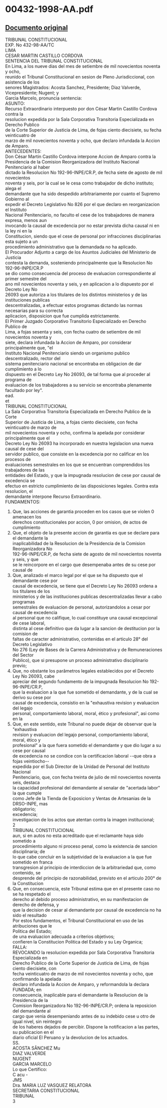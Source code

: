 
00432-1998-AA.pdf
=================
  
[Documento original](https://tc.gob.pe/jurisprudencia/1999/00432-1998-AA.pdf)  
---  
TRIBUNAL CONSTITUCIONAL  
EXP. No 432-98-AA/TC  
LIMA  
CESAR MARTIN CASTILLO CORDOVA  
SENTENCIA DEL TRIBUNAL CONSTITUCIONAL  
En Lima, a los nueve dias del mes de setiembre de mil novecientos noventa y ocho,  
reunido el Tribunal Constitucional en sesion de Pleno Jurisdiccional, con asistencia de los  
senores Magistrados: Acosta Sanchez, Presidente; Diaz Valverde, Vicepresidente; Nugent; y  
Garcia Marcelo, pronuncia sentencia:  
ASUNTO:  
Recurso Extraordinario interpuesto por don César Martin Castillo Cordova contra la  
resolucion expedida por la Sala Corporativa Transitoria Especializada en Derecho Publico  
de la Corte Superior de Justicia de Lima, de fojas ciento diecisiete, su fecha veinticuatro de  
marzo de mil novecientos noventa y ocho, que declaro infundada la Accion de Amparo.  
ANTECEDENTES:  
Don César Martin Castillo Cordova interpone Accion de Amparo contra la  
Presidencia de la Comision Reorganizadora del Instituto Nacional Penitenciario al haber  
dictado la Resolucion No 192-96-INPE/CR.P, de fecha siete de agosto de mil novecientos  
noventa y seis, por la cual se le cesa como trabajador de dicho instituto; alega el  
demandante que ha sido despedido arbitrariamente por cuanto el Supremo Gobierno al  
expedir el Decreto Legislativo No 826 por el que declaro en reorganizacion el Instituto  
Nacional Penitenciario, no faculto el cese de los trabajadores de manera expresa, menos aun  
invocando la causal de excedencia por no estar prevista dicha causal ni en la ley ni en la  
Constitucion, siendo que el cese de personal por infracciones disciplinarias esta sujeto a un  
procedimiento administrativo que la demandada no ha aplicado.  
El Procurador Adjunto a cargo de los Asuntos Judiciales del Ministerio de Justicia  
contesta la demanda, sosteniendo principalmente que la Resolucion No 192-96-INPE/CR.P  
se dio como consecuencia del proceso de evaluacion correspondiente al primer semestre del  
ano mil novecientos noventa y seis, y en aplicacion a lo dispuesto por el Decreto Ley No  
26093 que autoriza a los titulares de los distintos ministerios y de las instituciones publicas  
descentralizadas, a efectuar estos programas dictando las normas necesarias para su correcta  
aplicacion, disposicion que fue cumplida estrictamente.  
El Primer Juzgado Corporativo Transitorio Especializado en Derecho Publico de  
Lima, a fojas sesenta y seis, con fecha cuatro de setiembre de mil novecientos noventa y  
siete, declara infundada la Accion de Amparo, por considerar principalmente que, "el  
Instituto Nacional Penitenciario siendo un organismo publico descentralizado, rector del  
sistema penitenciario nacional se encontraba en obligacion de dar cumplimiento a lo  
dispuesto en el Decreto Ley No 26093, de tal forma que al proceder al programa de  
evaluacion de los trabajadores a su servicio se encontraba plenamente facultado por ley".  
ead.  
et  
TRIBUNAL CONSTITUCIONAL  
La Sala Corporativa Transitoria Especializada en Derecho Publico de la Corte  
Superior de Justicia de Lima, a fojas ciento diecisiete, con fecha veinticuatro de marzo de  
mil novecientos noventa y ocho, confirma la apelada por considerar principalmente que el  
Decreto Ley No 26093 ha incorporado en nuestra legislacion una nueva causal de cese del  
servidor publico, que consiste en la excedencia por no calificar en los procesos de  
evaluaciones semestrales en los que se encuentran comprendidos los trabajadores de las  
entidades del Estado, y que la impugnada resolucion de cese por causal de excedencia se  
efectuo en estricto cumplimiento de las disposiciones legales. Contra esta resolucion, el  
demandante interpone Recurso Extraordinario.  
FUNDAMENTOS:  
1. Que, las acciones de garantia proceden en los casos que se violen 0 amenacen los  
derechos constitucionales por accion, 0 por omision, de actos de cumplimiento  
2. Que, el objeto de la presente accion de garantia es que se declare para el demandante la  
inaplicabilidad de la Resolucion de la Presidencia de la Comision Reorganizadora No  
192-96-INPE/CR.P, de fecha siete de agosto de mil novecientos noventa y seis, y que  
se le reincorpore en el cargo que desempenaba antes de su cese por causal de  
3. Que, analizado el marco legal por el que se ha dispuesto que el demandante cese por  
causal de excedencia, se tiene que el Decreto Ley No 26093 ordena a los titulares de los  
ministerios y de las instituciones publicas descentralizadas llevar a cabo programas  
semestrales de evaluacion de personal, autorizandolos a cesar por causal de excedencia  
al personal que no califique, lo cual constituye una causal excepcional de cese laboral,  
distinta al cese definitivo que da lugar a la sancion de destitucion por la comision de  
faltas de caracter administrativo, contenidas en el articulo 28° del Decreto Legislativo  
No 276 (Ley de Bases de la Carrera Administrativa y de Remuneraciones del Sector  
Publico), que si presupone un proceso administrativo disciplinario previo;  
4. Que, no obstante los parâmetros legales establecidos por el Decreto Ley No 26093, cabe  
apreciar del segundo fundamento de la impugnada Resolucion No 192-96-INPE/CR.P,  
que la evaluacion a la que fue sometido el demandante, y de la cual se derivo su cese por  
causal de excedencia, consistio en la "exhaustiva revision y evaluacion del legajo  
personal, comportamiento laboral, moral, ético y profesional", asi como en la  
5. Que, en este sentido, este Tribunal no puede dejar de observar que la "exhaustiva  
revision y evaluacion del legajo personal, comportamiento laboral, moral, ético y  
profesional" a la que fuera sometido el demandante y que dio lugar a su cese por causal  
de excedencia no se condice con la certificacion laboral --que obra a fojas veintiocho--  
expedida por el Sub Director de la Unidad de Personal del Instituto Nacional  
Penitenciario, que, con fecha treinta de julio de mil novecientos noventa seis, destaca  
la capacidad profesional del demandante al senalar de "acertada labor" la que cumple  
como Jefe de la Tienda de Exposicion y Ventas de Artesanias de la DRSO-INPE, mas  
obligatorio;  
excedencia;  
investigacion de los actos que atentan contra la imagen institucional;  
2  
TRIBUNAL CONSTITUCIONAL  
aun, si en autos no esta acreditado que el reclamante haya sido sometido a  
procedimiento alguno ni proceso penal, como la existencia de sancion disciplinaria; de  
lo que cabe concluir en la subjetividad de la evaluacion a la que fue sometido en franca  
transgresion al principio de interdiccion de la arbitrariedad que, como contenido, se  
desprende del principio de razonabilidad, previsto en el articulo 200° de la Constitucion  
6. Que, en consecuencia, este Tribunal estima que en el presente caso no se ha respetado el  
derecho al debido proceso administrativo, en su manifestacion de derecho de defensa, y  
que la decision de cesar al demandante por causal de excedencia no ha sido el resultado  
Por estos fundamentos, el Tribunal Constitucional en uso de las atribuciones que le  
Politica del Estado;  
de una evaluacion adecuada a criterios objetivos;  
confieren la Constitucion Politica del Estado y su Ley Organica;  
FALLA:  
REVOCANDO la resolucion expedida por Sala Corporativa Transitoria Especializada en  
Derecho Publico de la Corte Superior de Justicia de Lima, de fojas ciento diecisiete, con  
fecha veinticuatro de marzo de mil novecientos noventa y ocho, que confirmando la apelada  
declaro infundada la Accion de Amparo, y reformandola la declara FUNDADA; en  
consecuencia, inaplicable para el demandante la Resolucion de la Presidencia de la  
Comision Reorganizadora No 192-96-INPE/CR.P; ordena la reposicion del demandante al  
cargo que venia desempeniando antes de su indebido cese u otro de igual nivel, sin reintegro  
de los haberes dejados de percibir. Dispone la notificacion a las partes, su publicacion en el  
diario oficial El Peruano y la devolucion de los actuados.  
SS.  
ACOSTA SÂNCHEZ Mu  
DIAZ VALVERDE  
NUGENT  
GARCIA MARCELO  
Lo que Certifico:  
C acu -  
JMS  
Dra. MARIA LUZ VASQUEZ RELATORA  
SECRETARIA CONSTITUCIONAL  
TRIBUNAL  
3